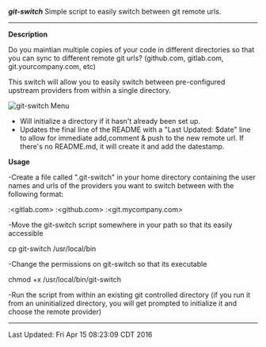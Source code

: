 ***git-switch***
Simple script to easily switch between git remote urls.

----

**Description**

Do you maintian multiple copies of your code in different directories so that you can sync to different remote git urls?  (github.com, gitlab.com, git.yourcompany.com, etc)

This switch will allow you to easily switch between pre-configured upstream providers from within a single directory.  

<img src="http://www.jeffpickell.com/git-switch/images/git-switch_menu.png" alt="git-switch Menu">

- Will initialize a directory if it hasn't already been set up.  
- Updates the final line of the README with a "Last Updated: $date" line to allow for immediate add,comment & push to the new remote url.  If there's no README.md, it will create it and add the datestamp.

**Usage**

-Create a file called ".git-switch" in your home directory containing the user names and urls of the providers you want to switch between with the following format:

<username>:<gitlab.com>
<username>:<github.com>
<username>:<git.mycompany.com>

-Move the git-switch script somewhere in your path so that its easily accessible

cp git-switch /usr/local/bin

-Change the permissions on git-switch so that its executable

chmod +x /usr/local/bin/git-switch

-Run the script from within an existing git controlled directory (if you run it from an uninitialized directory, you will get prompted to initialize it and choose the remote provider)

----

Last Updated: Fri Apr 15 08:23:09 CDT 2016
